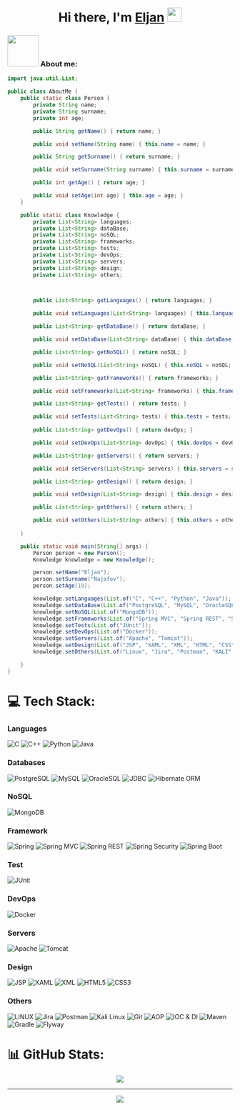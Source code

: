 <h1 align="center">Hi there, I'm <a href="https://github.com/Dr-EljanNajafov" target="_blank">Eljan</a>
<img src="https://github.com/blackcater/blackcater/raw/main/images/Hi.gif" height="32" /></h1>

### <img src="https://media1.giphy.com/media/v1.Y2lkPTc5MGI3NjExODUyM3pjbGZybmE1MDRzdWExOXJ1eDZ1M2VyeGk5d2d3aHVnMmN4ciZlcD12MV9pbnRlcm5hbF9naWZfYnlfaWQmY3Q9cw/1URlthYDD9ZfNe68JT/giphy.gif" width="70"> About me:

```java
import java.util.List;

public class AboutMe {
    public static class Person {
        private String name;
        private String surname;
        private int age;

        public String getName() { return name; }

        public void setName(String name) { this.name = name; }

        public String getSurname() { return surname; }

        public void setSurname(String surname) { this.surname = surname; }

        public int getAge() { return age; }

        public void setAge(int age) { this.age = age; }
    }

    public static class Knowledge {
        private List<String> languages;
        private List<String> dataBase;
        private List<String> noSQL;
        private List<String> frameworks;
        private List<String> tests;
        private List<String> devOps;
        private List<String> servers;
        private List<String> design;
        private List<String> others;
        


        public List<String> getLanguages() { return languages; }

        public void setLanguages(List<String> languages) { this.languages = languages; }

        public List<String> getDataBase() { return dataBase; }

        public void setDataBase(List<String> dataBase) { this.dataBase = dataBase; }

        public List<String> getNoSQL() { return noSQL; }

        public void setNoSQL(List<String> noSQL) { this.noSQL = noSQL; }

        public List<String> getFrameworks() { return frameworks; }

        public void setFrameworks(List<String> frameworks) { this.frameworks = frameworks; }

        public List<String> getTests() { return tests; }

        public void setTests(List<String> tests) { this.tests = tests; }
        
        public List<String> getDevOps() { return devOps; }

        public void setDevOps(List<String> devOps) { this.devOps = devOps; }

        public List<String> getServers() { return servers; }

        public void setServers(List<String> servers) { this.servers = servers; }

        public List<String> getDesign() { return design; }

        public void setDesign(List<String> design) { this.design = design; }

        public List<String> getOthers() { return others; }

        public void setOthers(List<String> others) { this.others = others; }
        
    }

    public static void main(String[] args) {
        Person person = new Person();
        Knowledge knowledge = new Knowledge();

        person.setName("Eljan");
        person.setSurname("Najafov");
        person.setAge(19);

        knowledge.setLanguages(List.of("C", "C++", "Python", "Java"));
        knowledge.setDataBase(List.of("PostgreSQL", "MySQL", "OracleSQL", "JDBC", "Hibernate ORM"));
        knowledge.setNoSQL(List.of("MongoDB"));
        knowledge.setFrameworks(List.of("Spring MVC", "Spring REST", "Spring Security", "Spring Boot"));
        knowledge.setTests(List.of("JUnit"));
        knowledge.setDevOps(List.of("Docker"));
        knowledge.setServers(List.of("Apache", "Tomcat"));
        knowledge.setDesign(List.of("JSP", "XAML", "XML", "HTML", "CSS"));
        knowledge.setOthers(List.of("Linux", "Jira", "Postman", "KALI", "Git", "AOP", "IOC&DI", "Maven", "Gradle", "Flyway"));

    }
}

```

# 💻 Tech Stack:

### Languages
![C](https://img.shields.io/badge/c-%2300599C.svg?style=for-the-badge&logo=c&logoColor=white)
![C++](https://img.shields.io/badge/c++-%2300599C.svg?style=for-the-badge&logo=c%2B%2B&logoColor=white)
![Python](https://img.shields.io/badge/python-3670A0?style=for-the-badge&logo=python&logoColor=ffdd54)
![Java](https://img.shields.io/badge/java-%23ED8B00.svg?&style=for-the-badge&logo=java&logoColor=white)

### Databases
![PostgreSQL](https://img.shields.io/badge/postgres-%23316192.svg?&style=for-the-badge&logo=postgresql&logoColor=white)
![MySQL](https://img.shields.io/badge/mysql-%2300f.svg?style=for-the-badge&logo=mysql&logoColor=white)
![OracleSQL](https://img.shields.io/badge/oracle%20-%23F00000.svg?&style=for-the-badge&logo=oracle&logoColor=white)
![JDBC](https://img.shields.io/badge/-JDBC-007396?style=for-the-badge&logo=jdbc&logoColor=white)
![Hibernate ORM](https://img.shields.io/badge/-Hibernate%20ORM-59666C?style=for-the-badge&logo=hibernate&logoColor=white)

### NoSQL
![MongoDB](https://img.shields.io/badge/mongodb-%2347A248.svg?&style=for-the-badge&logo=mongodb&logoColor=white)

### Framework
![Spring](https://img.shields.io/badge/spring%20-%236DB33F.svg?&style=for-the-badge&logo=spring&logoColor=white)
![Spring MVC](https://img.shields.io/badge/-Spring%20MVC-6DB33F?style=for-the-badge&logo=spring&logoColor=white)
![Spring REST](https://img.shields.io/badge/-Spring%20REST-6DB33F?style=for-the-badge&logo=spring&logoColor=white)
![Spring Security](https://img.shields.io/badge/-Spring%20Security-6DB33F?style=for-the-badge&logo=spring&logoColor=white)
![Spring Boot](https://img.shields.io/badge/-Spring%20Boot-6DB33F?style=for-the-badge&logo=spring-boot&logoColor=white)

### Test
![JUnit](https://img.shields.io/badge/-JUnit-25A162?style=for-the-badge&logo=junit5&logoColor=white)

### DevOps
![Docker](https://img.shields.io/badge/docker-%230db7ed.svg?style=for-the-badge&logo=docker&logoColor=white)

### Servers
![Apache](https://img.shields.io/badge/apache-%23D42029.svg?style=for-the-badge&logo=apache&logoColor=white)
![Tomcat](https://img.shields.io/badge/-Tomcat-F8DC75?style=for-the-badge&logo=apache-tomcat&logoColor=black)

### Design
![JSP](https://img.shields.io/badge/-JSP-007396?style=for-the-badge&logo=jsp&logoColor=white)
![XAML](https://img.shields.io/badge/-XAML-0C54C2?style=for-the-badge&logo=xaml&logoColor=white)
![XML](https://img.shields.io/badge/-XML-FFD700?style=for-the-badge&logo=xml&logoColor=black)
![HTML5](https://img.shields.io/badge/html5-%23E34F26.svg?style=for-the-badge&logo=html5&logoColor=white)
![CSS3](https://img.shields.io/badge/css3-%231572B6.svg?style=for-the-badge&logo=css3&logoColor=white)

### Others
![LINUX](https://img.shields.io/badge/Linux-FCC624?style=for-the-badge&logo=linux&logoColor=black)
![Jira](https://img.shields.io/badge/jira-%230A0FFF.svg?style=for-the-badge&logo=jira&logoColor=white)
![Postman](https://img.shields.io/badge/Postman-FF6C37?style=for-the-badge&logo=postman&logoColor=white)
![Kali Linux](https://img.shields.io/badge/-Kali%20Linux-557C94?style=for-the-badge&logo=kali-linux&logoColor=white)
![Git](https://img.shields.io/badge/-Git-F05032?style=for-the-badge&logo=git&logoColor=white)
![AOP](https://img.shields.io/badge/-AOP-47A248?style=for-the-badge)
![IOC & DI](https://img.shields.io/badge/-IOC%20%26%20DI-4CAF50?style=for-the-badge)
![Maven](https://img.shields.io/badge/-Maven-C71A36?style=for-the-badge&logo=apache-maven&logoColor=white)
![Gradle](https://img.shields.io/badge/-Gradle-02303A?style=for-the-badge&logo=gradle&logoColor=white)
![Flyway](https://img.shields.io/badge/Flyway-Red?style=for-the-badge&logo=flyway&logoColor=white)

# 📊 GitHub Stats:

<div align="center">
  <img align="center" src="https://github-readme-stats.vercel.app/api/top-langs/?username=Dr-EljanNajafov&theme=dark&hide_border=false&include_all_commits=false&count_private=true&layout=compact"/> 
</div>

---

<div align="center">
<a href="https://visitorbadge.io/status?path=https%3A%2F%2Fgithub.com%2FDr-NajafovEljan"><img src="https://api.visitorbadge.io/api/visitors?path=https%3A%2F%2Fgithub.com%2FDr-NajafovEljan&labelColor=%23555555&countColor=%23F0B354"/></a>
</div>
